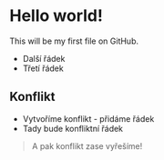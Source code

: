 # Hello world!
This will be my first file on GitHub.
- Další řádek
- Třetí řádek
## Konflikt
- Vytvoříme konflikt - přidáme řádek
- Tady bude konfliktní řádek
> A pak konflikt zase vyřešíme!